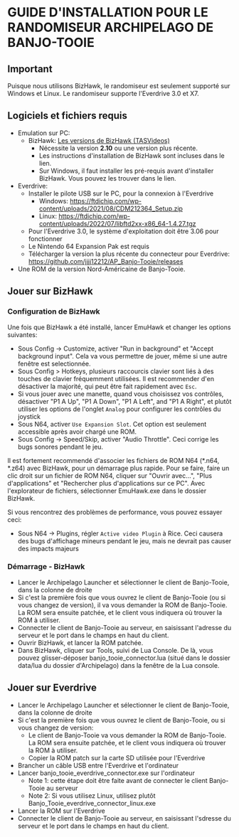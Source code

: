 
# GUIDE D'INSTALLATION POUR LE RANDOMISEUR ARCHIPELAGO DE BANJO-TOOIE

## Important

Puisque nous utilisons BizHawk, le randomiseur est seulement supporté sur Windows et Linux.
Le randomiseur supporte l'Everdrive 3.0 et X7.

## Logiciels et fichiers requis

-   Emulation sur PC:
    -   BizHawk:  [Les versions de BizHawk (TASVideos)](https://tasvideos.org/BizHawk/ReleaseHistory)
        -   Nécessite la version <b>2.10</b> ou une version plus récente.
        -   Les instructions d'installation de BizHawk sont incluses dans le lien.
        -   Sur Windows, il faut installer les pré-requis avant d'installer BizHawk. Vous pouvez les trouver dans le lien.
-   Everdrive:
    - Installer le pilote USB sur le PC, pour la connexion à l'Everdrive
        - Windows: https://ftdichip.com/wp-content/uploads/2021/08/CDM212364_Setup.zip
        - Linux: https://ftdichip.com/wp-content/uploads/2022/07/libftd2xx-x86_64-1.4.27.tgz
    - Pour l'Everdrive 3.0, le système d'exploitation doit être 3.06 pour fonctionner
    - Le Nintendo 64 Expansion Pak est requis
    -   Télécharger la version la plus récente du connecteur pour Everdrive: https://github.com/jjjj12212/AP_Banjo-Tooie/releases
-   Une ROM de la version Nord-Américaine de Banjo-Tooie.

## Jouer sur BizHawk
### Configuration de BizHawk

Une fois que BizHawk a été installé, lancer EmuHawk et changer les options suivantes:
-   Sous Config -> Customize, activer "Run in background" et "Accept background input". Cela va vous permettre de jouer, même si une autre fenêtre est selectionnée.
-   Sous Config > Hotkeys, plusieurs raccourcis clavier sont liés à des touches de clavier fréquemment utilisées. Il est recommender d'en désactiver la majorité, qui peut être fait rapidement avec `Esc`.
-   Si vous jouer avec une manette, quand vous choisissez vos contrôles, désactiver "P1 A Up", "P1 A Down", "P1 A Left", and "P1 A Right", et plutôt utiliser les options de l'onglet `Analog` pour configurer les contrôles du joystick
-   Sous N64, activer `Use Expansion Slot`. Cet option est seulement accessible après avoir chargé une ROM.
-   Sous Config -> Speed/Skip, activer "Audio Throttle". Ceci corrige les bugs sonores pendant le jeu.

Il est fortement recommendé d'associer les fichiers de ROM N64 (*.n64, *.z64) avec BizHawk, pour un démarrage plus rapide. Pour se faire, faire un clic droit sur un fichier de ROM N64, cliquer sur "Ouvrir avec...", "Plus d'applications" et "Rechercher plus d'applications sur ce PC". Avec l'explorateur de fichiers, sélectionner EmuHawk.exe dans le dossier BizHawk.

Si vous rencontrez des problèmes de performance, vous pouvez essayer ceci:
- Sous N64 -> Plugins, régler `Active video Plugin` à Rice.
Ceci causera des bugs d'affichage mineurs pendant le jeu, mais ne devrait pas causer des impacts majeurs

### Démarrage - BizHawk

- Lancer le Archipelago Launcher et sélectionner le client de Banjo-Tooie, dans la colonne de droite
- Si c'est la première fois que vous ouvrez le client de Banjo-Tooie (ou si vous changez de version), il va vous demander la ROM de Banjo-Tooie. La ROM sera ensuite patchée, et le client vous indiquera où trouver la ROM à utiliser.
- Connecter le client de Banjo-Tooie au serveur, en saisissant l'adresse du serveur et le port dans le champs en haut du client.
- Ouvrir BizHawk, et lancer la ROM patchée.
- Dans BizHawk, cliquer sur Tools, suivi de Lua Console. De là, vous pouvez glisser-déposer banjo_tooie_connector.lua (situé dans le dossier data/lua du dossier d'Archipelago) dans la fenêtre de la Lua console.

## Jouer sur Everdrive
- Lancer le Archipelago Launcher et sélectionner le client de Banjo-Tooie, dans la colonne de droite
- Si c'est la première fois que vous ouvrez le client de Banjo-Tooie, ou si vous changez de version:
  - Le client de Banjo-Tooie va vous demander la ROM de Banjo-Tooie. La ROM sera ensuite patchée, et le client vous indiquera où trouver la ROM à utiliser.
  - Copier la ROM patch sur la carte SD utilisée pour l'Everdrive
- Brancher un câble USB entre l'Everdrive et l'ordinateur
- Lancer banjo_tooie_everdrive_connector.exe sur l'ordinateur
  - Note 1: cette étape doit être faite avant de connecter le client Banjo-Tooie au serveur
  - Note 2: Si vous utilisez Linux, utilisez plutôt Banjo_Tooie_everdrive_connector_linux.exe
- Lancer la ROM sur l'Everdrive
- Connecter le client de Banjo-Tooie au serveur, en saisissant l'sdresse du serveur et le port dans le champs en haut du client.
